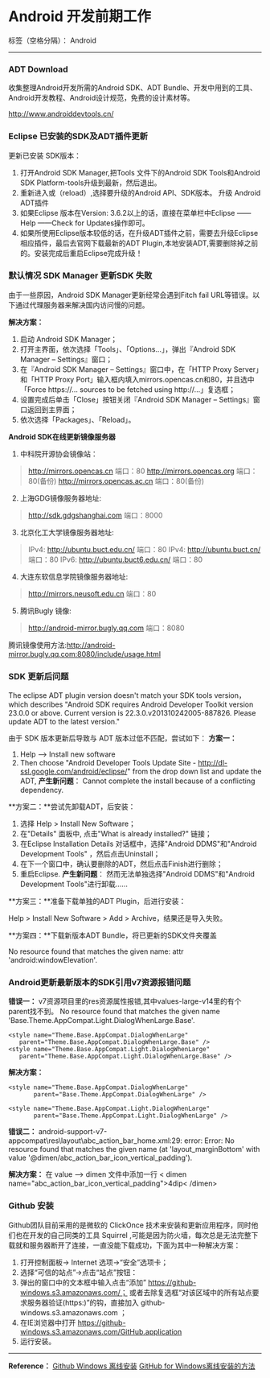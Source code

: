 ﻿# Android 开发前期工作

标签（空格分隔）： Android

---

### ADT Download
收集整理Android开发所需的Android SDK、ADT Bundle、开发中用到的工具、Android开发教程、Android设计规范，免费的设计素材等。

http://www.androiddevtools.cn/ 

### Eclipse 已安装的SDK及ADT插件更新
更新已安装 SDK版本：
1. 打开Android SDK Manager,把Tools 文件下的Android SDK Tools和Android SDK Platform-tools升级到最新，然后退出。
2. 重新进入或（reload）,选择要升级的Android API、SDK版本。 
升级 Android ADT插件
1. 如果Eclipse 版本在Version: 3.6.2以上的话，直接在菜单栏中Eclipse ——Help ——Check for Updates操作即可。
2. 如果所使用Eclipse版本较低的话，在升级ADT插件之前，需要去升级Eclipse 相应插件，最后去官网下载最新的ADT Plugin,本地安装ADT,需要删除掉之前的。安装完成后重启Eclipse完成升级！

### 默认情况 SDK Manager 更新SDK 失败
由于一些原因，Android SDK Manager更新经常会遇到Fitch fail URL等错误。以下通过代理服务器来解决国内访问慢的问题。

**解决方案：**
1. 启动 Android SDK Manager；
2. 打开主界面，依次选择「Tools」、「Options…」，弹出『Android SDK Manager – Settings』窗口；
3. 在『Android SDK Manager – Settings』窗口中，在「HTTP Proxy Server」和「HTTP Proxy Port」输入框内填入mirrors.opencas.cn和80，并且选中「Force https://… sources to be fetched using http://…」复选框；
4. 设置完成后单击「Close」按钮关闭『Android SDK Manager – Settings』窗口返回到主界面；
5. 依次选择「Packages」、「Reload」。

**Android SDK在线更新镜像服务器**

1. 中科院开源协会镜像站： 
> http://mirrors.opencas.cn 端口：80
> http://mirrors.opencas.org 端口：80(备份)
> http://mirrors.opencas.ac.cn 端口：80(备份)

2. 上海GDG镜像服务器地址:
> http://sdk.gdgshanghai.com 端口：8000

3. 北京化工大学镜像服务器地址:
> IPv4: http://ubuntu.buct.edu.cn/ 端口：80
> IPv4: http://ubuntu.buct.cn/ 端口：80
> IPv6: http://ubuntu.buct6.edu.cn/ 端口：80

4. 大连东软信息学院镜像服务器地址:
> http://mirrors.neusoft.edu.cn 端口：80

5. 腾讯Bugly 镜像:
> http://android-mirror.bugly.qq.com 端口：8080

腾讯镜像使用方法:http://android-mirror.bugly.qq.com:8080/include/usage.html

### SDK 更新后问题
The eclipse ADT plugin version doesn't match your SDK tools version，which describes "Android SDK requires Android Developer Toolkit version 23.0.0 or above.  Current version is 22.3.0.v201310242005-887826.  Please update ADT to the latest version."

由于 SDK 版本更新后导致与 ADT 版本过低不匹配，尝试如下：
**方案一：**
1. Help --> Install new software
2. Then choose "Android Developer Tools Update Site - http://dl-ssl.google.com/android/eclipse/" from the drop down list and update the ADT,
**产生新问题**： Cannot complete the install because of a conflicting dependency.

**方案二：**尝试先卸载ADT，后安装：

1. 选择 Help > Install New Software；
2. 在"Details" 面板中, 点击"What is already installed?" 链接；
3. 在Eclipse Installation Details 对话框中，选择"Android DDMS"和"Android Development Tools" ，然后点击Uninstall；
4. 在下一个窗口中，确认要删除的ADT，然后点击Finish进行删除；
5. 重启Eclipse.
**产生新问题**： 然而无法单独选择"Android DDMS"和"Android Development Tools"进行卸载……

**方案三：**准备下载单独的ADT Plugin，后进行安装：

Help > Install New Software > Add > Archive，结果还是导入失败。

**方案四：**下载新版本ADT Bundle，将已更新的SDK文件夹覆盖

No resource found that matches the given name: attr 'android:windowElevation'.

### Android更新最新版本的SDK引用v7资源报错问题
**错误一：** v7资源项目里的res资源属性报错,其中values-large-v14里的有个parent找不到。 No resource found that matches the given name 'Base.Theme.AppCompat.Light.DialogWhenLarge.Base'.

    <style name="Theme.Base.AppCompat.DialogWhenLarge"
       parent="Theme.Base.AppCompat.DialogWhenLarge.Base" />
    <style name="Theme.Base.AppCompat.Light.DialogWhenLarge"
       parent="Theme.Base.AppCompat.Light.DialogWhenLarge.Base" />
       
**解决方案：** 

    <style name="Theme.Base.AppCompat.DialogWhenLarge"
           parent="Base.Theme.AppCompat.DialogWhenLarge" />

    <style name="Theme.Base.AppCompat.Light.DialogWhenLarge"
           parent="Base.Theme.AppCompat.Light.DialogWhenLarge" />
          
**错误二：**  android-support-v7-appcompat\res\layout\abc_action_bar_home.xml:29: error: Error: No resource found that matches the given name (at 'layout_marginBottom' with value '@dimen/abc_action_bar_icon_vertical_padding').
           
**解决方案：**  在 value --> dimen 文件中添加一行
< dimen name="abc_action_bar_icon_vertical_padding">4dip< /dimen> 


### Github 安装
Github团队目前采用的是微软的 ClickOnce 技术来安装和更新应用程序，同时他们也在开发的自己同类的工具 Squirrel ,可能是因为防火墙，每次总是无法完整下载就和服务器断开了连接，一直没能下载成功，下面为其中一种解决方案：

1. 打开控制面板→ Internet 选项→“安全”选项卡；
2. 选择“可信的站点”→点击“站点”按钮：
3. 弹出的窗口中的文本框中输入点击“添加”  https://github-windows.s3.amazonaws.com/；
或者去除复选框“对该区域中的所有站点要求服务器验证(https:)”的钩，直接加入 github-windows.s3.amazonaws.com ；
4. 在IE浏览器中打开 https://github-windows.s3.amazonaws.com/GitHub.application
5. 运行安装。


---
**Reference：**
[Github Windows 离线安装](http://coderafi.github.io/archive/2015-07-08/githubforwindowsoffline/)
[GitHub for Windows离线安装的方法](http://www.cnblogs.com/fantacity/p/4347472.html)
